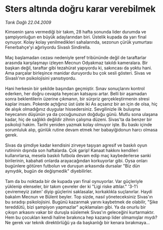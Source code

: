 # Sters altında doğru karar verebilmek

*Tarık Dağlı 22.04.2009*

<div class="taraf_structure_2col_1zq">
<div class="margen_n">



 <p>Kimsenin şans vermediği bir takım, 28 hafta sonunda lider durumda ve şampiyonluğun en büyük adaylarından biri. Üstelik kupada da yarı final oynuyor. Kolay kolay yenilmedikleri sahalarında, sezonun çürük yumurtası Fenerbahçe'yi ağırlıyordu Sivaslı Sindirella. <br/><br/>Maç başlamadan cezası nedeniyle şeref tribününde değil de taraftarlar arasında karşılaşmayı izleyen Mecnun Odyakmaz takıldı kameralara. Bir başkan değil, taraftar gibi tezahürat yapıyordu ki, sakıncası da yoktu hani. Ama parçalar birleşince manidar duruyordu bu çok sesli gösteri. Sivas ve Sivaslı'nın psikolojisini yansıtıyordu. <br/><br/>Hani herkesin bir şekilde başından geçmiştir. Sınav sonuçlarını kontrol ederken, her doğru cevapta heyecan katsayısı artar. Belli bir aşamadan sonra beklentilerin üzerine çıkmanın, bir sürpriz gerçekleştirmenin stresi kaplar insanı. Pokerde açtığınız üst üste iki As açsanız bir an için de olsa, hiç de alışık olmadığınız duygular hissedersiniz. Sevgilinizle ilk buluşma heyecanını düşünün ya da çocuğunuzun doğduğu günü. Mutlu sona ulaşana kadar, hiç de sağlıklı değildir zihnin çalışma düzeni. Sivas'ta da benzer bir psikoloji hakim. Tarihi yeniden yazmak kolay olmuyor işte. Bu baskı içinde sorumluluk alıp, günlük rutine devam etmek her babayiğidonun harcı olmasa gerek. <br/><br/>Sivas da şimdiye kadar kendisini zirveye taşıyan agresif ve baskılı oyun rutininin dışında son haftalarda. Çok garip! Kanaat hakkını kendileri kullanırlarsa, mesela baskılı futbola devam edip maç kaybederlerse sanki birilerinin, kabahati onlarda arayacağından korkuyorlar gibi. Oysa onları bugünlere götüren futbolun ve duruşun arkasında dursalar "Biz dün aynıydık, bugün de değişmedik" diyebilirler. <br/><br/>Tam da bu noktada bir de kupada yarı final oynuyorlar. Var güçleriyle yüklenip elenseler, bir takım çevreler der ki "Ligi riske attılar." '3-1'i çeviremeyiz zaten' diyip güçlerini saklasalar, korkaklıkla suçlanırlar. Haydi bakalım Mecnun ve Bülent beyler. Top sizde, nasıl yöneteceksiniz Sivas'ın bu sıradışı psikolojisini. Bugünü kazanmak yarını kaybetmek de olabilir, "Şike tereddütü, bizi şampiyon yapmazlar" açıklamaları gibi. Ya da onurlu bir çıkışın arkasını vakar bir duruşla süslemek Sivas'ın geleceğini kurtarmaktır. Hem bu çocukları kendi haline bırakınca hep kazanıp lider olmamışlar mıydı? Ne gerek var teknik direktörlüğü ya da başkanlığı bir kenara bırakmaya…</p>
<br/>
<br/>
<br/>



<br/>


<div id="taraf_not">
</div>

</div>


</div>

